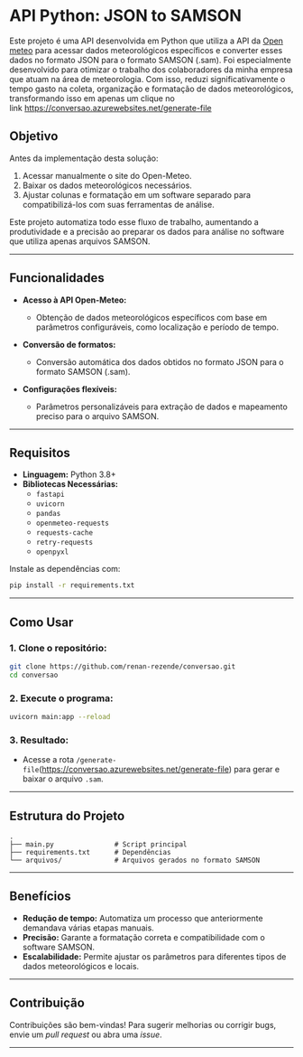 # API Python: JSON to SAMSON

Este projeto é uma API desenvolvida em Python que utiliza a API da [Open meteo](https://open-meteo.com/) para acessar dados meteorológicos específicos e converter esses dados no formato JSON para o formato SAMSON (.sam). Foi especialmente desenvolvido para otimizar o trabalho dos colaboradores da minha empresa que atuam na área de meteorologia. Com isso, reduzi significativamente o tempo gasto na coleta, organização e formatação de dados meteorológicos, transformando isso em apenas um clique no link https://conversao.azurewebsites.net/generate-file

## Objetivo

Antes da implementação desta solução:

1. Acessar manualmente o site do Open-Meteo.
2. Baixar os dados meteorológicos necessários.
3. Ajustar colunas e formatação em um software separado para compatibilizá-los com suas ferramentas de análise.

Este projeto automatiza todo esse fluxo de trabalho, aumentando a produtividade e a precisão ao preparar os dados para análise no software que utiliza apenas arquivos SAMSON.

---

## Funcionalidades

- **Acesso à API Open-Meteo:**

  - Obtenção de dados meteorológicos específicos com base em parâmetros configuráveis, como localização e período de tempo.

- **Conversão de formatos:**

  - Conversão automática dos dados obtidos no formato JSON para o formato SAMSON (.sam).

- **Configurações flexíveis:**

  - Parâmetros personalizáveis para extração de dados e mapeamento preciso para o arquivo SAMSON.

---

## Requisitos

- **Linguagem:** Python 3.8+
- **Bibliotecas Necessárias:**
  - `fastapi`
  - `uvicorn`
  - `pandas`
  - `openmeteo-requests`
  - `requests-cache`
  - `retry-requests`
  - `openpyxl`

Instale as dependências com:

```bash
pip install -r requirements.txt
```

---

## Como Usar

### 1. Clone o repositório:

```bash
git clone https://github.com/renan-rezende/conversao.git
cd conversao
```

### 2. Execute o programa:

```bash
uvicorn main:app --reload
```

### 3. Resultado:

- Acesse a rota `/generate-file`(https://conversao.azurewebsites.net/generate-file) para gerar e baixar o arquivo `.sam`.

---

## Estrutura do Projeto

```
.
├── main.py               # Script principal
├── requirements.txt      # Dependências
└── arquivos/             # Arquivos gerados no formato SAMSON
```

---

## Benefícios

- **Redução de tempo:** Automatiza um processo que anteriormente demandava várias etapas manuais.
- **Precisão:** Garante a formatação correta e compatibilidade com o software SAMSON.
- **Escalabilidade:** Permite ajustar os parâmetros para diferentes tipos de dados meteorológicos e locais.

---

## Contribuição

Contribuições são bem-vindas! Para sugerir melhorias ou corrigir bugs, envie um *pull request* ou abra uma *issue*.

---
